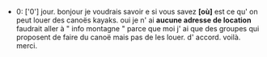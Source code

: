  * 0: ['0']
	jour.
	 bonjour je voudrais savoir e si vous savez **[où]** est ce qu' on peut louer des canoës kayaks.
	 oui je n' ai **aucune adresse de location** faudrait aller à " info montagne " parce que moi j' ai que des groupes qui proposent de faire du canoë mais pas de les louer.
	 d' accord.
	 voilà.
	 merci.
	
